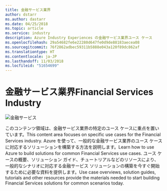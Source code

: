 ```yaml
---
title: 金融サービス業界
author: dstarr
ms.author: dastarr
ms.date: 04/25/2018
ms.topic: article
ms.service: industry
description: Azure Industry Experiences の金融サービス業界ユース ケース
ms.openlocfilehash: 29a54682fe6e22280d647fe0d9de88183aecea08
ms.sourcegitcommit: 76f2862adbec59311b5888e043a120f89dc862af
ms.translationtype: HT
ms.contentlocale: ja-JP
ms.lasthandoff: 11/03/2018
ms.locfileid: "51654699"
---
```

# <a name="financial-services-industry"></a><span data-ttu-id="dd0ce-103">金融サービス業界</span><span class="sxs-lookup"><span data-stu-id="dd0ce-103">Financial Services Industry</span></span>

![金融サービス](./assets/index-assets/financial-services.png)

<span data-ttu-id="dd0ce-105">このコンテンツ領域は、金融サービス業界の特定のユース ケースに重点を置いています。</span><span class="sxs-lookup"><span data-stu-id="dd0ce-105">This content area focuses on specific use cases for the Financial Services industry.</span></span> <span data-ttu-id="dd0ce-106">Azure を使って、一般的な金融サービス業界のユース ケースに対応するソリューションを構築する方法を説明します。</span><span class="sxs-lookup"><span data-stu-id="dd0ce-106">Learn how to use Azure to build solutions for common Financial Services use cases.</span></span> <span data-ttu-id="dd0ce-107">ユース ケースの概要、ソリューション ガイド、チュートリアルなどのリソースにより、一般的なシナリオに対応する金融サービス ソリューションの構築を今すぐ開始するために必要な資料を提供します。</span><span class="sxs-lookup"><span data-stu-id="dd0ce-107">Use case overviews, solution guides, tutorials and other resources provide the materials needed to start building Financial Services solutions for common scenarios today.</span></span>
